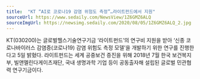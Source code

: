 ```yaml
---
title:  "KT “AI로 코로나19 감염 위험도 측정”…라이트펀드에서 지원"
sourceUrl: https://www.sedaily.com/NewsView/1Z6GMZ6ALQ
sourceImgUrl: https://newsimg.sedaily.com/2020/08/05/1Z6GMZ6ALQ_2.jpg
---
```

KT(030200)는 글로벌헬스기술연구기금 ‘라이트펀드’의 연구비 지원을 받아 ‘신종 코로나바이러스 감염증(코로나19) 감염 위험도 측정 모델’을 개발하기 위한 연구를 진행한다고 5일 밝혔다.
라이트펀드는 세계 공중보건 증진을 위해 2018년 7월 한국 보건복지부, 빌앤멜린다게이츠재단, 국내 생명과학 기업 등이 공동출자해 설립된 글로벌 민관협력 연구기금이다.
